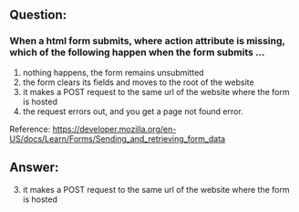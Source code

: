 ## Question: 
### When a html form submits, where action attribute is missing, which of the following happen when the form submits ...

1. nothing happens, the form remains unsubmitted
2. the form clears its fields and moves to the root of the website
3. it makes a POST request to the same url of the website where the form is hosted
4. the request errors out, and you get a page not found error.

Reference: https://developer.mozilla.org/en-US/docs/Learn/Forms/Sending_and_retrieving_form_data

## Answer: 

3. it makes a POST request to the same url of the website where the form is hosted